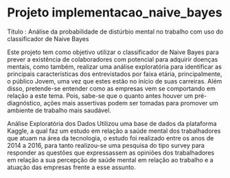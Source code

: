 # Projeto implementacao_naive_bayes

Título : Análise da probabilidade de distúrbio mental no trabalho com uso do classificador de Naive Bayes

Este projeto tem como objetivo utilizar o classificador de Naive Bayes para prever a existência de colaboradores com potencial para adquirir doenças mentais, 
como também, realizar uma análise exploratória para identificar as principais características dos entrevistados por faixa etária, principalmente, o público Jovem, 
uma vez que estes estão no início de suas carreiras. Além disso, pretende-se entender como as empresas vem se comportando em relação a este tema. Pois, sabe-se que
o quanto antes houver um pré-diagnóstico, ações mais assertivas podem ser tomadas para promover um ambiente de trabalho mais saudável.

Análise Exploratória dos Dados
Utilizou uma base de dados da plataforma Kaggle, a qual faz um estudo em relação a saúde mental dos trabalhadores que atuam na área da tecnologia, o estudo foi 
realizado entre os anos de 2014 a 2016, para tanto realizou-se uma pesquisa do tipo survey para responder as questões que expressassem as opiniões dos trabalhadores
em relação a sua percepção de saúde mental em relação ao trabalho e a atuação das empresas frente a esse assunto.

